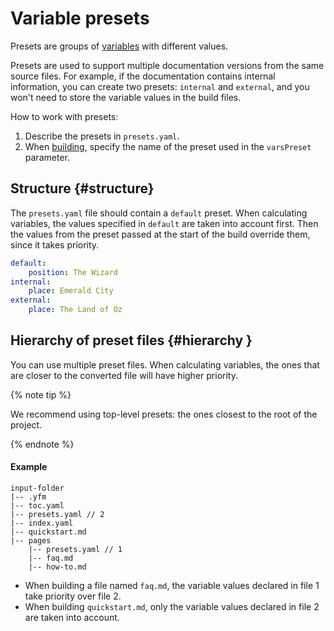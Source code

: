 # Variable presets

Presets are groups of [variables](../syntax/vars.md) with different values.

Presets are used to support multiple documentation versions from the same source files. For example, if the documentation contains internal information, you can create two presets: `internal` and `external`, and you won't need to store the variable values in the build files.

How to work with presets:

1. Describe the presets in `presets.yaml`.
1. When [building](../tools/docs/index.md), specify the name of the preset used in the `varsPreset` parameter.

## Structure {#structure}

The `presets.yaml` file should contain a `default` preset. When calculating variables, the values specified in `default` are taken into account first. Then the values from the preset passed at the start of the build override them, since it takes priority.

```yaml
default:
    position: The Wizard
internal:
    place: Emerald City
external:
    place: The Land of Oz
```

## Hierarchy of preset files {#hierarchy }

You can use multiple preset files. When calculating variables, the ones that are closer to the converted file will have higher priority.

{% note tip %}

We recommend using top-level presets: the ones closest to the root of the project.

{% endnote %}

#### Example

```
input-folder
|-- .yfm
|-- toc.yaml
|-- presets.yaml // 2
|-- index.yaml
|-- quickstart.md
|-- pages
    |-- presets.yaml // 1
    |-- faq.md
    |-- how-to.md
```

* When building a file named `faq.md`, the variable values declared in file 1 take priority over file 2.
* When building `quickstart.md`, only the variable values declared in file 2 are taken into account.


